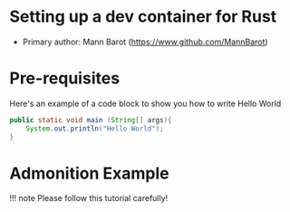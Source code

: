 # Setting up a dev container for Rust

* Primary author: Mann Barot (https://www.github.com/MannBarot)

# Pre-requisites

Here's an example of a code block to show you how to write Hello World
```java
public static void main (String[] args){
    System.out.println("Hello World");
}
```
# Admonition Example
!!! note
    Please follow this tutorial carefully!